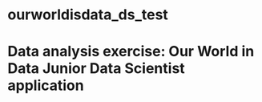 # ourworldisdata_ds_test
# Data analysis exercise: Our World in Data Junior Data Scientist application  #
